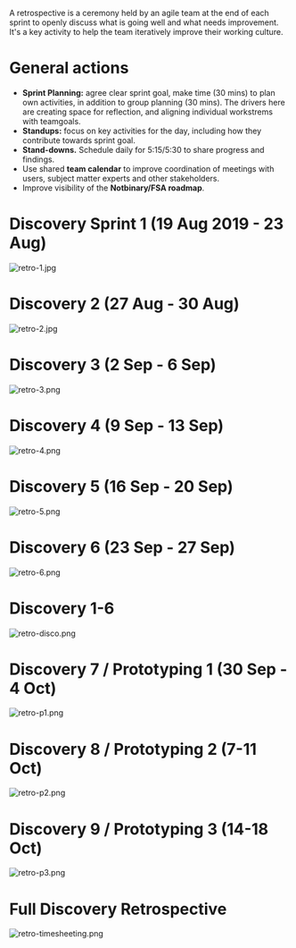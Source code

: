 A retrospective is a ceremony held by an agile team at the end of each sprint to openly discuss what is going well and what needs improvement. It's a key activity to help the team iteratively improve their working culture. 
# General actions
- **Sprint Planning:** agree clear sprint goal, make time (30 mins) to plan own activities, in addition to group planning (30 mins). The drivers here are creating space for reflection, and aligning individual workstrems with teamgoals. 
- **Standups:** focus on key activities for the day, including how they contribute towards sprint goal. 
- **Stand-downs.** Schedule daily for 5:15/5:30 to share progress and findings. 
- Use shared **team calendar** to improve coordination of meetings with users, subject matter experts and other stakeholders.
- Improve visibility of the **Notbinary/FSA roadmap**. 

# Discovery Sprint 1 (19 Aug 2019 - 23 Aug)
![retro-1.jpg](uploads/retro-1.jpg)

# Discovery 2 (27 Aug - 30 Aug)

![retro-2.jpg](uploads/retro-2.jpg)

# Discovery 3 (2 Sep - 6 Sep)

![retro-3.png](uploads/retro-3.png)

# Discovery 4 (9 Sep - 13 Sep)

![retro-4.png](uploads/retro-4.png)

# Discovery 5 (16 Sep - 20 Sep)
![retro-5.png](uploads/retro-5.png)

# Discovery 6 (23 Sep - 27 Sep)
![retro-6.png](uploads/retro-6.png)

# Discovery 1-6
![retro-disco.png](uploads/retro-disco.png)
 
# Discovery 7 / Prototyping 1 (30 Sep - 4 Oct)
![retro-p1.png](uploads/retro-p1.png)

# Discovery 8 / Prototyping 2 (7-11 Oct)
![retro-p2.png](uploads/retro-p2.png)

# Discovery 9 / Prototyping 3 (14-18 Oct)
![retro-p3.png](uploads/retro-p3.png)

# Full Discovery Retrospective
![retro-timesheeting.png](uploads/retro-timesheeting.png)
